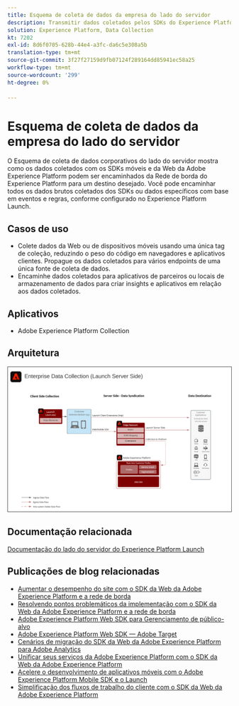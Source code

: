 ```yaml
---
title: Esquema de coleta de dados da empresa do lado do servidor
description: Transmitir dados coletados pelos SDKs do Experience Platform para destinos
solution: Experience Platform, Data Collection
kt: 7202
exl-id: 8d6f0705-628b-44e4-a3fc-da6c5e308a5b
translation-type: tm+mt
source-git-commit: 3f27f27159d9fb07124f289164dd85941ec58a25
workflow-type: tm+mt
source-wordcount: '299'
ht-degree: 0%

---
```


# Esquema de coleta de dados da empresa do lado do servidor

O Esquema de coleta de dados corporativos do lado do servidor mostra como os dados coletados com os SDKs móveis e da Web da Adobe Experience Platform podem ser encaminhados da Rede de borda do Experience Platform para um destino desejado. Você pode encaminhar todos os dados brutos coletados dos SDKs ou dados específicos com base em eventos e regras, conforme configurado no Experience Platform Launch.

## Casos de uso

* Colete dados da Web ou de dispositivos móveis usando uma única tag de coleção, reduzindo o peso do código em navegadores e aplicativos clientes. Propague os dados coletados para vários endpoints de uma única fonte de coleta de dados.
* Encaminhe dados coletados para aplicativos de parceiros ou locais de armazenamento de dados para criar insights e aplicativos em relação aos dados coletados.

## Aplicativos

* Adobe Experience Platform Collection

## Arquitetura

<img src="assets/entcollect.svg" alt="Arquitetura de referência para coleta de dados corporativos" style="border:1px solid #4a4a4a" />

## Documentação relacionada

[Documentação do lado do servidor do Experience Platform Launch](https://experienceleague.adobe.com/docs/launch/using/server-side-info/server-side-overview.html?lang=en#server-side-info)

## Publicações de blog relacionadas

* [Aumentar o desempenho do site com o SDK da Web da Adobe Experience Platform e a rede de borda](https://medium.com/adobetech/boosting-website-performance-with-adobe-experience-platform-web-sdk-and-edge-network-329fcf70fdf9)
* [Resolvendo pontos problemáticos da implementação com o SDK da Web da Adobe Experience Platform e a rede de borda](https://medium.com/adobetech/solving-implementation-pain-points-with-adobe-experience-platform-web-sdk-and-edge-network-880b635e6819)
* [Adobe Experience Platform Web SDK para Gerenciamento de público-alvo](https://medium.com/adobetech/adobe-experience-platform-web-sdk-for-audience-management-751fa6d063bc)
* [Adobe Experience Platform Web SDK — Adobe Target](https://medium.com/adobetech/adobe-experience-platform-web-sdk-adobe-target-9b9f621d271)
* [Cenários de migração do SDK da Web da Adobe Experience Platform para Adobe Analytics](https://medium.com/adobetech/adobe-experience-platform-web-sdk-migration-scenarios-for-adobe-analytics-91c255ec82b0)
* [Unificar seus serviços da Adobe Experience Platform com o SDK da Web da Adobe Experience Platform](https://medium.com/adobetech/unify-your-adobe-experience-platform-services-with-adobe-experience-platform-web-sdk-75cf6851a9fc)
* [Acelere o desenvolvimento de aplicativos móveis com o Adobe Experience Platform Mobile SDK e o Launch](https://medium.com/adobetech/accelerate-your-mobile-application-development-with-adobe-experience-platform-mobile-sdk-and-launch-ed023536d611)
* [Simplificação dos fluxos de trabalho do cliente com o SDK da Web da Adobe Experience Platform](https://medium.com/adobetech/simplifying-customer-workflows-with-adobe-experience-platform-web-sdk-4e54fe134f4a)
